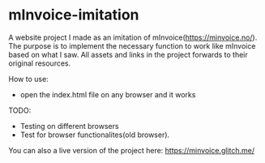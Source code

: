 # mInvoice-imitation
A website project I made as an imitation of mInvoice(https://minvoice.no/). 
The purpose is to implement the necessary function to work like mInvoice based on what I saw.
All assets and links in the project forwards to their original resources. 

How to use:
- open the index.html file on any browser and it works

TODO:
- Testing on different browsers
- Test for browser functionalites(old browser).

You can also a live version of the project here:
https://minvoice.glitch.me/ 